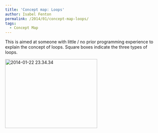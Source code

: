```yaml
---
title: 'Concept map: Loops'
author: Isabel Fenton
permalink: /2014/01/concept-map-loops/
tags:
  - Concept Map
---
```

This is aimed at someone with little / no prior programming experience to explain the concept of loops. Square boxes indicate the three types of loops.

[<img class="alignnone size-medium wp-image-5630" alt="2014-01-22 23.34.34" src="http://teaching.software-carpentry.org/wp-content/uploads/2014/01/2014-01-22-23.34.34-e1390434595784-300x225.jpg" width="300" height="225" />][1]

 [1]: http://teaching.software-carpentry.org/wp-content/uploads/2014/01/2014-01-22-23.34.34-e1390434595784.jpg
